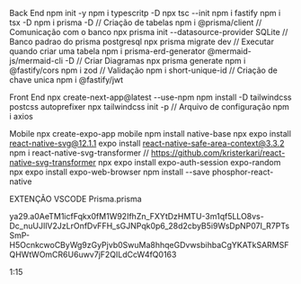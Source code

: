 Back End
npm init -y
npm i typescritp -D
npx tsc --init
npm i fastify
npm i tsx -D
npm i prisma -D // Criação de tabelas
npm i @prisma/client // Comunicação com o banco
npx prisma init --datasource-provider SQLite // Banco padrao do prisma postgresql
npx prisma migrate dev // Executar quando criar uma tabela
npm i prisma-erd-generator @mermaid-js/mermaid-cli -D // Criar Diagramas
npx prisma generate
npm i @fastify/cors
npm i zod // Validação
npm i short-unique-id // Criação de chave unica
npm i @fastify/jwt

Front End
npx create-next-app@latest --use-npm
npm install -D tailwindcss postcss autoprefixer
npx tailwindcss init -p // Arquivo de configuração
npm i axios


Mobile
npx create-expo-app mobile
npm install native-base
npx expo install react-native-svg@12.1.1
expo install react-native-safe-area-context@3.3.2
npm i react-native-svg-transformer // https://github.com/kristerkari/react-native-svg-transformer
npx expo install expo-auth-session expo-random
npx expo install expo-web-browser
npm install --save phosphor-react-native




EXTENÇÃO VSCODE
Prisma.prisma

ya29.a0AeTM1icfFqkx0fM1W92IfhZn_FXYtDzHMTU-3m1qf5LLO8vs-Dc_nuUJIlV2JzLrOnfDvFFH_sGJNPqk0p6_28d2cbyB5i9WsDpNP07I_R7PTsSmP-H5OcnkcwoCByWg9zGyPjvb0SwuMa8hhqeGDvwsbihbaCgYKATkSARMSFQHWtWOmCR6U6uwv7jF2QILdCcW4fQ0163

1:15
